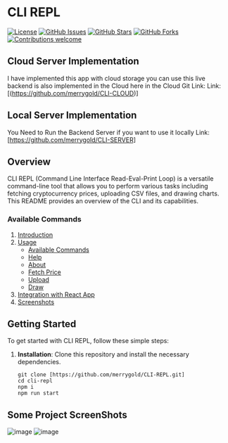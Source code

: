 # CLI REPL

[![License](https://img.shields.io/badge/license-MIT-blue.svg)](https://github.com/yourusername/your-cli-repl/blob/main/LICENSE)
[![GitHub Issues](https://img.shields.io/github/issues/yourusername/your-cli-repl)](https://github.com/yourusername/your-cli-repl/issues)
[![GitHub Stars](https://img.shields.io/github/stars/yourusername/your-cli-repl)](https://github.com/yourusername/your-cli-repl/stargazers)
[![GitHub Forks](https://img.shields.io/github/forks/yourusername/your-cli-repl)](https://github.com/yourusername/your-cli-repl/network/members)
[![Contributions welcome](https://img.shields.io/badge/contributions-welcome-brightgreen.svg)](CONTRIBUTING.md)

## Cloud Server Implementation
I have implemented this app with cloud storage you can use this live backend is also implemented in the Cloud here in the Cloud Git Link:  Link:[(https://github.com/merrygold/CLI-CLOUD)]

## Local Server Implementation
You Need to Run the Backend Server if you want to use it locally   Link:[https://github.com/merrygold/CLI-SERVER]

## Overview
CLI REPL (Command Line Interface Read-Eval-Print Loop) is a versatile command-line tool that allows you to perform various tasks including fetching cryptocurrency prices, uploading CSV files, and drawing charts. This README provides an overview of the CLI and its capabilities.

### Available Commands
1. [Introduction](#introduction)
2. [Usage](#usage)
   - [Available Commands](#available-commands)
   - [Help](#help)
   - [About](#about)
   - [Fetch Price](#fetch-price)
   - [Upload](#upload)
   - [Draw](#draw)
3. [Integration with React App](#integration-with-react-app)
4. [Screenshots](#screenshots)
## Getting Started



To get started with CLI REPL, follow these simple steps:

1. **Installation**: Clone this repository and install the necessary dependencies.
   ```shell
   git clone [https://github.com/merrygold/CLI-REPL.git]
   cd cli-repl
   npm i 
   npm run start

## Some Project ScreenShots
![image](https://github.com/merrygold/CLI-REPL/assets/66420624/aa3ea180-cdb6-4445-bec2-50366e06549f)
![image](https://github.com/merrygold/CLI-REPL/assets/66420624/2aa32e2b-d88a-4bad-ad11-4fba2f5b7b04)

